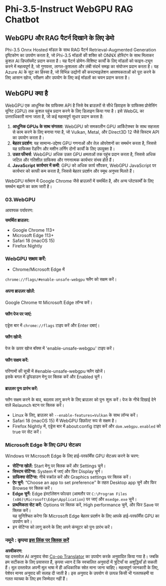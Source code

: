 <!--
CO_OP_TRANSLATOR_METADATA:
{
  "original_hash": "b62864faf628eb07f5231d4885555198",
  "translation_date": "2025-07-17T03:07:49+00:00",
  "source_file": "md/02.Application/01.TextAndChat/Phi3/WebGPUWithPhi35Readme.md",
  "language_code": "hi"
}
-->
# Phi-3.5-Instruct WebGPU RAG Chatbot

## WebGPU और RAG पैटर्न दिखाने के लिए डेमो

Phi-3.5 Onnx Hosted मॉडल के साथ RAG पैटर्न Retrieval-Augmented Generation दृष्टिकोण का उपयोग करता है, जो Phi-3.5 मॉडलों की शक्ति को ONNX होस्टिंग के साथ मिलाकर कुशल AI डिप्लॉयमेंट प्रदान करता है। यह पैटर्न डोमेन-विशिष्ट कार्यों के लिए मॉडलों को फाइन-ट्यून करने में महत्वपूर्ण है, जो गुणवत्ता, लागत-कुशलता और लंबी संदर्भ समझ का संयोजन प्रदान करता है। यह Azure AI के सूट का हिस्सा है, जो विभिन्न उद्योगों की कस्टमाइज़ेशन आवश्यकताओं को पूरा करने के लिए आसान खोज, परीक्षण और उपयोग के लिए कई मॉडलों का चयन प्रदान करता है।

## WebGPU क्या है  
WebGPU एक आधुनिक वेब ग्राफिक्स API है जिसे वेब ब्राउज़रों से सीधे डिवाइस के ग्राफिक्स प्रोसेसिंग यूनिट (GPU) तक कुशल पहुंच प्रदान करने के लिए डिज़ाइन किया गया है। इसे WebGL का उत्तराधिकारी माना जाता है, जो कई महत्वपूर्ण सुधार प्रदान करता है:

1. **आधुनिक GPUs के साथ संगतता**: WebGPU को समकालीन GPU आर्किटेक्चर के साथ सहजता से काम करने के लिए बनाया गया है, जो Vulkan, Metal, और Direct3D 12 जैसे सिस्टम API का उपयोग करता है।
2. **बेहतर प्रदर्शन**: यह सामान्य-उद्देश्य GPU गणनाओं और तेज़ ऑपरेशनों का समर्थन करता है, जिससे यह ग्राफिक्स रेंडरिंग और मशीन लर्निंग दोनों कार्यों के लिए उपयुक्त है।
3. **उन्नत फीचर्स**: WebGPU अधिक उन्नत GPU क्षमताओं तक पहुंच प्रदान करता है, जिससे अधिक जटिल और गतिशील ग्राफिक्स और गणनात्मक कार्यभार संभव होते हैं।
4. **JavaScript कार्यभार में कमी**: GPU को अधिक कार्य सौंपकर, WebGPU JavaScript पर कार्यभार को काफी कम करता है, जिससे बेहतर प्रदर्शन और स्मूथ अनुभव मिलते हैं।

WebGPU वर्तमान में Google Chrome जैसे ब्राउज़रों में समर्थित है, और अन्य प्लेटफार्मों के लिए समर्थन बढ़ाने का काम जारी है।

### 03.WebGPU  
आवश्यक पर्यावरण:

**समर्थित ब्राउज़र:**  
- Google Chrome 113+  
- Microsoft Edge 113+  
- Safari 18 (macOS 15)  
- Firefox Nightly  

### WebGPU सक्षम करें:

- Chrome/Microsoft Edge में  

`chrome://flags/#enable-unsafe-webgpu` फ्लैग को सक्षम करें।

#### अपना ब्राउज़र खोलें:  
Google Chrome या Microsoft Edge लॉन्च करें।

#### फ्लैग पेज पर जाएं:  
एड्रेस बार में `chrome://flags` टाइप करें और Enter दबाएं।

#### फ्लैग खोजें:  
पेज के ऊपर खोज बॉक्स में 'enable-unsafe-webgpu' टाइप करें।

#### फ्लैग सक्षम करें:  
परिणामों की सूची में #enable-unsafe-webgpu फ्लैग खोजें।  
इसके बगल में ड्रॉपडाउन मेनू पर क्लिक करें और Enabled चुनें।

#### ब्राउज़र पुनः प्रारंभ करें:  
फ्लैग सक्षम करने के बाद, बदलाव लागू करने के लिए ब्राउज़र को पुनः शुरू करें। पेज के नीचे दिखाई देने वाले Relaunch बटन पर क्लिक करें।

- Linux के लिए, ब्राउज़र को `--enable-features=Vulkan` के साथ लॉन्च करें।  
- Safari 18 (macOS 15) में WebGPU डिफ़ॉल्ट रूप से सक्षम है।  
- Firefox Nightly में, एड्रेस बार में about:config टाइप करें और `dom.webgpu.enabled` को true पर सेट करें।  

### Microsoft Edge के लिए GPU सेटअप  

Windows पर Microsoft Edge के लिए हाई-परफॉर्मेंस GPU सेटअप करने के चरण:

- **सेटिंग्स खोलें:** Start मेनू पर क्लिक करें और Settings चुनें।  
- **सिस्टम सेटिंग्स:** System में जाएं और फिर Display चुनें।  
- **ग्राफिक्स सेटिंग्स:** नीचे स्क्रॉल करें और Graphics settings पर क्लिक करें।  
- **ऐप चुनें:** “Choose an app to set preference” के तहत Desktop app चुनें और फिर Browse पर क्लिक करें।  
- **Edge चुनें:** Edge इंस्टॉलेशन फोल्डर (आमतौर पर `C:\Program Files (x86)\Microsoft\Edge\Application`) पर जाएं और `msedge.exe` चुनें।  
- **प्राथमिकता सेट करें:** Options पर क्लिक करें, High performance चुनें, और फिर Save पर क्लिक करें।  
यह सुनिश्चित करेगा कि Microsoft Edge बेहतर प्रदर्शन के लिए आपके हाई-परफॉर्मेंस GPU का उपयोग करे।  
- इन सेटिंग्स को लागू करने के लिए अपने कंप्यूटर को पुनः प्रारंभ करें।  

### नमूने : कृपया [इस लिंक पर क्लिक करें](https://github.com/microsoft/aitour-exploring-cutting-edge-models/tree/main/src/02.ONNXRuntime/01.WebGPUChatRAG)

**अस्वीकरण**:  
यह दस्तावेज़ AI अनुवाद सेवा [Co-op Translator](https://github.com/Azure/co-op-translator) का उपयोग करके अनुवादित किया गया है। जबकि हम सटीकता के लिए प्रयासरत हैं, कृपया ध्यान दें कि स्वचालित अनुवादों में त्रुटियाँ या अशुद्धियाँ हो सकती हैं। मूल दस्तावेज़ अपनी मूल भाषा में ही अधिकारिक स्रोत माना जाना चाहिए। महत्वपूर्ण जानकारी के लिए, पेशेवर मानव अनुवाद की सलाह दी जाती है। इस अनुवाद के उपयोग से उत्पन्न किसी भी गलतफहमी या गलत व्याख्या के लिए हम जिम्मेदार नहीं हैं।